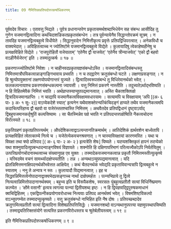 ```yaml
---
title: 09 नैमित्तिकप्रतिपदोरुत्कर्षाधिकरणम्

---
```


पूर्ववदेव विचारः । एतावत्तु भिद्यते । पूर्वत्र प्रधानान्तरेण प्रकृतासमर्थशब्दाभिधेयेन सह संबन्ध आसीदिह तु गुणेन यजमानद्वित्वादिना कथंचिदाशङिकतप्रकृतसंबन्धेन । तत्र पूर्वन्यायेनैव सिद्धान्तोपक्रमं सूत्रम् । न तावदिह यजमानद्वित्वबहुत्वे विधीयेते । सिद्धानुवादेन निमित्तीकृत्य प्रवृत्तेः प्रतिपद्विधिपरत्वात् । अनेकविधौ च वाक्यभेदात् । अविहितत्वाच्च न ज्योतिष्टोमे यजमानद्वित्वबहुत्वे विद्येते । कुलायादिषु त्वेकाहेष्वहीनेषु च प्रत्यक्षविहिते विद्येते । ‘राजपुरोहितौ यजेयाताम्’ ‘एतेनैव द्वौ याजयेत्’ ‘एतेनैव त्रीन्याजयेत्’ ‘एको द्वौ बहवो वाऽहीनैर्यजेरन्’ इति । तस्मादुत्कर्षः ॥ १७ ॥

प्रकरणाज्ज्योतिष्टोमे निवेशः । न चाहीनवदप्रकृतयज्ञसंबन्धोऽस्ति । यजमानद्वित्वादिसंबन्धस्तु निमित्तमात्रौपयिकत्वान्नाङ्गाङ्गिभावाय प्रभवति । न च तद्द्वारेण क्रतुसंबन्धो घटते । लक्षणाप्रसङ्गात् । न हि श्रुत्योपयुक्तानां लक्षणयोपयोगान्तरं युज्यते । द्वित्वादिस्वरूपसंबन्धे तु विधिरेवानर्थको भवेत् । फलकल्पनायाश्च प्रकरणसंबन्धकल्पना ज्यायसी । यत्तु निमित्तं प्रकरणे नास्तीति । तदुच्यतेऽर्थाद्भविष्यति । न हि विहितमेवैकं निमित्तं भवति । अर्थप्राप्तस्याप्युपपद्यमानत्वात् । अस्ति चैकाशक्तिपक्षे द्वित्रादियजमानप्राप्तिः । न चाद्यापि यजमानैकत्वविवक्षामवधारयामः । सत्यामपि च विवक्षायाम् ‘अपि \[(अ॰ ६ पा॰ ३ अ॰ १ सू॰ २)\]  वाऽप्येकदेशे स्यात्’ इत्यनेन यथैवाशक्तेरन्यत्किंचिदङ्गं हाप्यते तथैव यजमानैकत्वमपि कदाचित्परिहाप्य द्वौ बहवो वा यजेरंस्ततश्चास्ति निमित्तम् । अथवैतदेव प्रतिपद्विधानं दृष्ट्वाऽर्याद् द्विबहुयजमानकर्तृश्रुतिं कल्पयिष्यामः । सा चैतस्मिन्नेव पक्षे भवति न प्रतिपदन्तरपक्षेष्विति नैकत्वचोदना विरोत्स्यते ॥ १८ ॥

प्रकृतिग्रहणं प्रकृतप्रतिपत्त्यर्थम् । औपदेशिकत्वाद्वाऽत्यन्तानतिक्रमार्थम् । आतिदेशिकं ह्यर्थवशेन बाध्येतापि । प्रत्यक्षविहितं त्वेतत्काम्ये नित्ये च । यजेतेत्येकवचनश्रवणात् । न चास्याविवक्षायां कारणमस्ति । यथा च विवक्षा तथा षष्ठे प्रतिपाद \[( अ॰ ६ पा॰ २ अ॰ २ ) इत्यत्रेति शेषः\] यिष्यते । यदप्यशक्तिकृतं हापनं तदप्येको यथा शक्नुयादित्युपबन्धादन्याङ्गविषयं विज्ञायते । शक्नोति हि दक्षिणापरिमाणं परित्यज्यैकोऽपि निर्वर्तयितुम् । उत्पत्तिप्रयोगचोदनास्थत्वाच्च संख्यानुग्रह एव युक्तः । तस्मादेकयजमानकत्वान्न प्रकृतौ निमित्तमस्तीत्युत्कृष्ये । यत्त्विदमेव वचनं सामर्थ्यादाक्षेप्स्यतीति । तन्न । अन्यथाऽप्युपपद्यमानत्वात् । यदि ह्येतन्निमित्तमनाक्षिपदनर्थकीभवेत्तत आक्षिपेत् । कथं चैतदनर्थकं भवेद्यदि प्रकृताविवान्यत्रापि द्वित्वबहुत्वे न स्याताम् । ननु ते अन्यत्र न स्तः । कुलायादौ विद्यमानत्वात् । इह च सिद्धवन्निमित्तत्वेनोपादानाद्वाक्यभेदप्रसङ्गाच्च नार्था दाक्षेपमर्हतः । पत्न्यभिप्राये तु द्वित्वे नित्यत्वान्निमित्तोपादानानर्थक्यम् । बहुभ्य इति च विरूपैकशेषः, स्वरसतः पुंबहुत्वप्रतीतौ सत्यां विधिर्निष्प्रमाणः कल्प्येत । ‘क्षौमे वसानौ’ इत्यत्र त्वगत्या पत्न्यां द्वितीयशब्द इष्टः । न हि द्वियज्ञवद्द्विपुरुषकमाधानं क्वचिद्विहितम् । एकद्विपत्नीकप्रयोगावरोधाच्च नित्ययाः प्रतिपद आनर्थक्यं भवेत् । विषमशिष्टविकल्पो वाऽभ्युपगम्येत तस्मादप्युत्कृष्यते । यत्तु क्रतुसंबन्धो नाभिहित इति नैष दोषः । प्रतिपच्छब्दादेव क्रतुगामित्वप्रतीतौ सत्यां द्वित्वादिना विशेषप्रतिपत्तिसिद्धेः । यजमानशब्दो वाऽन्यथानुपपत्त्या यज्ञमुपस्थापयिष्यति । तस्माद्व्यतिरिक्तसंयोगे सत्यस्ति प्रकरणविरोधस्तत्र च श्रुतेर्बलीयस्त्वम् ॥ १९ ॥

इति नैमित्तिकप्रतिपदोरुत्कर्षाधिकरणम् ॥ ९ ॥
